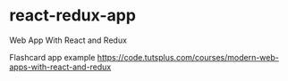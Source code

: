 # react-redux-app

Web App With React and Redux

Flashcard app example
https://code.tutsplus.com/courses/modern-web-apps-with-react-and-redux